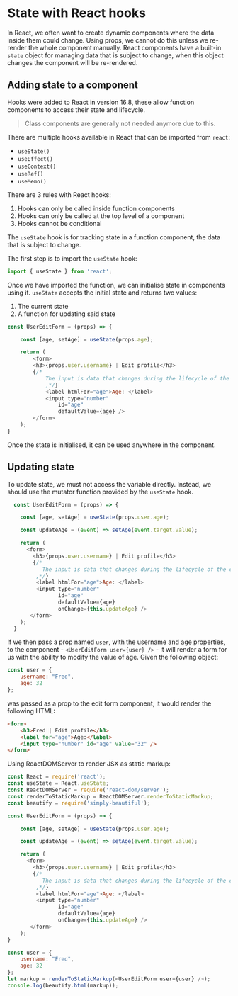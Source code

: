# State with React hooks

In React, we often want to create dynamic components where the data inside them could change. Using props, we cannot do this unless we re-render the whole component manually. React components have a built-in `state` object for managing data that is subject to change, when this object changes the component will be re-rendered.

## Adding state to a component

Hooks were added to React in version 16.8, these allow function components to access their state and lifecycle.

> Class components are generally not needed anymore due to this.

There are multiple hooks available in React that can be imported from `react`:

- `useState()`
- `useEffect()`
- `useContext()`
- `useRef()`
- `useMemo()`

There are 3 rules with React hooks:

1. Hooks can only be called inside function components
2. Hooks can only be called at the top level of a component
3. Hooks cannot be conditional

The `useState` hook is for tracking state in a function component, the data that is subject to change.

The first step is to import the `useState` hook:

```js
import { useState } from 'react';
```

Once we have imported the function, we can initialise state in components using it. `useState` accepts the initial state and returns two values:

1. The current state
2. A function for updating said state

```js
const UserEditForm = (props) => {

    const [age, setAge] = useState(props.age);

    return (
        <form>
        <h3>{props.user.username} | Edit profile</h3>
        {/*
            The input is data that changes during the lifecycle of the component, this represents state and will be explored in a different article.
            ,*/}
            <label htmlFor="age">Age: </label>
            <input type="number"
                id="age"
                defaultValue={age} />
        </form>
    );
}
```

Once the state is initialised, it can be used anywhere in the component.

## Updating state

To update state, we must not access the variable directly. Instead, we should use the mutator function provided by the `useState` hook.

```js
  const UserEditForm = (props) => {

    const [age, setAge] = useState(props.user.age);

    const updateAge = (event) => setAge(event.target.value);

    return (
      <form>
        <h3>{props.user.username} | Edit profile</h3>
        {/*
           The input is data that changes during the lifecycle of the component, this represents state and will be explored in a different article.
         ,*/}
         <label htmlFor="age">Age: </label>
         <input type="number"
                id="age"
                defaultValue={age}
                onChange={this.updateAge} />
       </form>
    );
  }
```

If we then pass a prop named `user`, with the username and age properties, to the component - `<UserEditForm user={user} />` - it will render a form for us
with the ability to modify the value of age. Given the following object:

```js
const user = {
    username: "Fred",
    age: 32
};
```

was passed as a prop to the edit form component, it would render the following HTML:

```html
<form>
    <h3>Fred | Edit profile</h3>
    <label for="age">Age:</label>
    <input type="number" id="age" value="32" />
</form>
```

Using ReactDOMServer to render JSX as static markup:

```js
const React = require('react');
const useState = React.useState;
const ReactDOMServer = require('react-dom/server');
const renderToStaticMarkup = ReactDOMServer.renderToStaticMarkup;
const beautify = require('simply-beautiful');

const UserEditForm = (props) => {

    const [age, setAge] = useState(props.user.age);

    const updateAge = (event) => setAge(event.target.value);

    return (
      <form>
        <h3>{props.user.username} | Edit profile</h3>
        {/*
           The input is data that changes during the lifecycle of the component, this represents state and will be explored in a different article.
         ,*/}
         <label htmlFor="age">Age: </label>
         <input type="number"
                id="age"
                defaultValue={age}
                onChange={this.updateAge} />
       </form>
    );
}

const user = {
    username: "Fred",
    age: 32
};
let markup = renderToStaticMarkup(<UserEditForm user={user} />);
console.log(beautify.html(markup));
```
